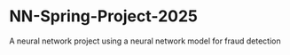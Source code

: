 # NN-Spring-Project-2025

A neural network project using a neural network model for fraud detection
